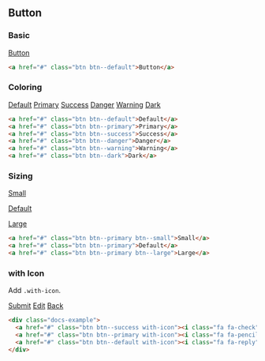 <h2 id="button">Button</h2>

### Basic

<div class="docs-example">
  <a href="#" class="btn btn--default">Button</a>
</div>

```html
<a href="#" class="btn btn--default">Button</a>
```

### Coloring

<div class="docs-example">
  <a href="#" class="btn btn--default">Default</a>
  <a href="#" class="btn btn--primary">Primary</a>
  <a href="#" class="btn btn--success">Success</a>
  <a href="#" class="btn btn--danger">Danger</a>
  <a href="#" class="btn btn--warning">Warning</a>
  <a href="#" class="btn btn--dark">Dark</a>
</div>

```html
<a href="#" class="btn btn--default">Default</a>
<a href="#" class="btn btn--primary">Primary</a>
<a href="#" class="btn btn--success">Success</a>
<a href="#" class="btn btn--danger">Danger</a>
<a href="#" class="btn btn--warning">Warning</a>
<a href="#" class="btn btn--dark">Dark</a>
```

### Sizing

<div class="docs-example">
  <p>
    <a href="#" class="btn btn--primary btn--small">Small</a>
  </p>
  <p>
    <a href="#" class="btn btn--primary">Default</a>
  </p>
  <p>
  <a href="#" class="btn btn--primary btn--large">Large</a>
  </p>
</div>

```html
<a href="#" class="btn btn--primary btn--small">Small</a>
<a href="#" class="btn btn--primary">Default</a>
<a href="#" class="btn btn--primary btn--large">Large</a>
```

### with Icon

Add `.with-icon`.

<div class="docs-example">
  <a href="#" class="btn btn--success with-icon"><i class="fa fa-check"></i>Submit</a>
  <a href="#" class="btn btn--primary with-icon"><i class="fa fa-pencil"></i>Edit</a>
  <a href="#" class="btn btn--default with-icon"><i class="fa fa-reply"></i>Back</a>
</div>

```html
<div class="docs-example">
  <a href="#" class="btn btn--success with-icon"><i class="fa fa-check"></i>Submit</a>
  <a href="#" class="btn btn--primary with-icon"><i class="fa fa-pencil"></i>Edit</a>
  <a href="#" class="btn btn--default with-icon"><i class="fa fa-reply"></i>Back</a>
</div>
```
